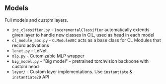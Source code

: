 ## Models
Full models and custom layers.
- `inc_classifier.py` - `IncerementalClassifier` automatically extends given layer to handle new classes in CIL, used as head in each model
- `cl_module_abc.py` - `CLModuleABC` acts as a base class for CL Modules that record activations
- `lenet.py` - LeNet
- `mlp.py` - Cutomizable MLP wrapper
- `big_model.py` - "Big model" - pretrained torchvision backbone with custom head
- `layer/` - Custom layer implementations. Use `instantiate` & `instantiate2D` API
